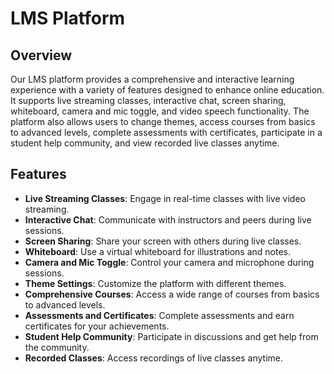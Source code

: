 # LMS Platform

## Overview
Our LMS platform provides a comprehensive and interactive learning experience with a variety of features designed to enhance online education. It supports live streaming classes, interactive chat, screen sharing, whiteboard, camera and mic toggle, and video speech functionality. The platform also allows users to change themes, access courses from basics to advanced levels, complete assessments with certificates, participate in a student help community, and view recorded live classes anytime.

## Features
- **Live Streaming Classes**: Engage in real-time classes with live video streaming.
- **Interactive Chat**: Communicate with instructors and peers during live sessions.
- **Screen Sharing**: Share your screen with others during live classes.
- **Whiteboard**: Use a virtual whiteboard for illustrations and notes.
- **Camera and Mic Toggle**: Control your camera and microphone during sessions.
- **Theme Settings**: Customize the platform with different themes.
- **Comprehensive Courses**: Access a wide range of courses from basics to advanced levels.
- **Assessments and Certificates**: Complete assessments and earn certificates for your achievements.
- **Student Help Community**: Participate in discussions and get help from the community.
- **Recorded Classes**: Access recordings of live classes anytime.